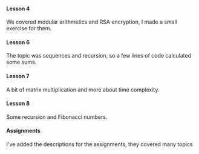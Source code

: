 #### Lesson 4
We covered modular arithmetics and RSA encryption, I made a small exercise for them.

#### Lesson 6
The topic was sequences and recursion, so a few lines of code calculated some sums.

#### Lesson 7
A bit of matrix multiplication and more about time complexity.

#### Lesson 8
Some recursion and Fibonacci numbers.

#### Assignments
I've added the descriptions for the assignments, they covered many topics